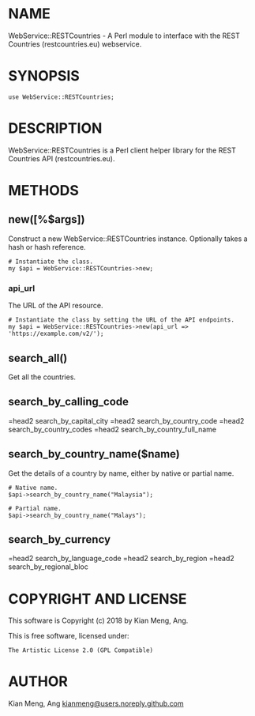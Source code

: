 # NAME

WebService::RESTCountries - A Perl module to interface with the REST Countries
(restcountries.eu) webservice.

# SYNOPSIS

    use WebService::RESTCountries;

# DESCRIPTION

WebService::RESTCountries is a Perl client helper library for the REST
Countries API (restcountries.eu).

# METHODS

## new(\[%$args\])

Construct a new WebService::RESTCountries instance. Optionally takes a hash or hash reference.

    # Instantiate the class.
    my $api = WebService::RESTCountries->new;

### api\_url

The URL of the API resource.

    # Instantiate the class by setting the URL of the API endpoints.
    my $api = WebService::RESTCountries->new(api_url => 'https://example.com/v2/');

## search\_all()

Get all the countries.

## search\_by\_calling\_code
=head2 search\_by\_capital\_city
=head2 search\_by\_country\_code
=head2 search\_by\_country\_codes
=head2 search\_by\_country\_full\_name

## search\_by\_country\_name($name)

Get the details of a country by name, either by native or partial name.

    # Native name.
    $api->search_by_country_name("Malaysia");

    # Partial name.
    $api->search_by_country_name("Malays");

## search\_by\_currency
=head2 search\_by\_language\_code
=head2 search\_by\_region
=head2 search\_by\_regional\_bloc

# COPYRIGHT AND LICENSE

This software is Copyright (c) 2018 by Kian Meng, Ang.

This is free software, licensed under:

    The Artistic License 2.0 (GPL Compatible)

# AUTHOR

Kian Meng, Ang <kianmeng@users.noreply.github.com>
